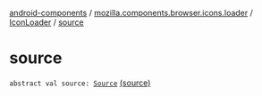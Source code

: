 [android-components](../../index.md) / [mozilla.components.browser.icons.loader](../index.md) / [IconLoader](index.md) / [source](./source.md)

# source

`abstract val source: `[`Source`](../../mozilla.components.browser.icons/-icon/-source/index.md) [(source)](https://github.com/mozilla-mobile/android-components/blob/master/components/browser/icons/src/main/java/mozilla/components/browser/icons/loader/IconLoader.kt#L19)